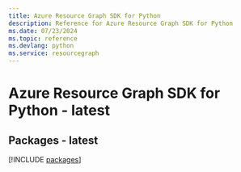 ```yaml
---
title: Azure Resource Graph SDK for Python
description: Reference for Azure Resource Graph SDK for Python
ms.date: 07/23/2024
ms.topic: reference
ms.devlang: python
ms.service: resourcegraph
---
```

# Azure Resource Graph SDK for Python - latest
## Packages - latest
[!INCLUDE [packages](resource-graph-index.md)]